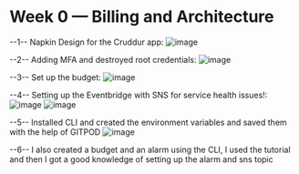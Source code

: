 # Week 0 — Billing and Architecture

--1-- 
Napkin Design for the Cruddur app: 
![image](https://user-images.githubusercontent.com/92872259/219467941-1faa2785-533b-4154-a2b6-ec5b72bf5c50.png)

--2--
Adding MFA and destroyed root credentials: 
![image](https://user-images.githubusercontent.com/92872259/219483134-570ba94d-294e-4eba-a829-a2455ddf3b5c.png)

--3-- 
Set up the budget:
![image](https://user-images.githubusercontent.com/92872259/219484590-9210642c-e672-4c2d-a0b1-cb2cd2152a93.png)

--4--
Setting up the Eventbridge with SNS for service health issues!:
![image](https://user-images.githubusercontent.com/92872259/219484968-752ef4d2-1138-4175-aa40-da4cd6c76fd2.png)
![image](https://user-images.githubusercontent.com/92872259/219485330-e5a633c0-7661-4eb6-9bad-27cd6d1e41e3.png)

--5--
Installed CLI and created the environment variables and saved them with the help of GITPOD
![image](https://user-images.githubusercontent.com/92872259/219486417-3a51f19b-6be2-42ba-a996-f0639dd69467.png)

--6-- 
I also created a budget and an alarm using the CLI, I used the tutorial and then I got a good knowledge of setting up the alarm and sns topic
